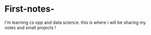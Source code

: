# First-notes-
I'm learning cs opp and data science.
this is where i will be sharing my notes and small projects !
